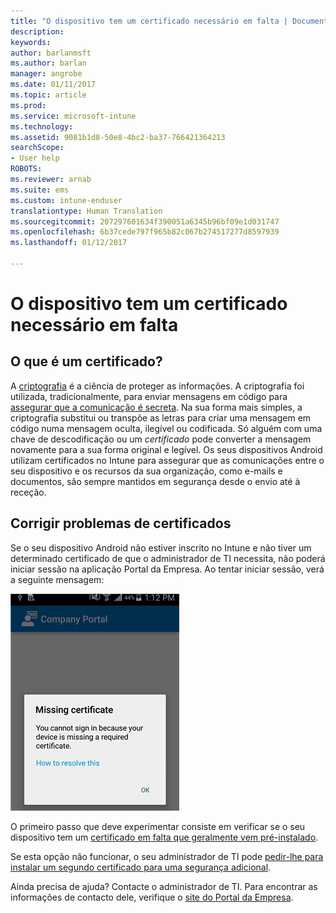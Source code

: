 ```yaml
---
title: "O dispositivo tem um certificado necessário em falta | Documentos da Microsoft"
description: 
keywords: 
author: barlanmsft
ms.author: barlan
manager: angrobe
ms.date: 01/11/2017
ms.topic: article
ms.prod: 
ms.service: microsoft-intune
ms.technology: 
ms.assetid: 9081b1d8-50e8-4bc2-ba37-766421364213
searchScope:
- User help
ROBOTS: 
ms.reviewer: arnab
ms.suite: ems
ms.custom: intune-enduser
translationtype: Human Translation
ms.sourcegitcommit: 207297601634f390051a6345b96bf09e1d031747
ms.openlocfilehash: 6b37cede797f965b82c067b274517277d8597939
ms.lasthandoff: 01/12/2017

---
```



# <a name="your-device-is-missing-a-required-certificate"></a>O dispositivo tem um certificado necessário em falta

## <a name="whats-a-certificate"></a>O que é um certificado?

A [criptografia](https://technet.microsoft.com/en-us/library/cc962030.aspx) é a ciência de proteger as informações. A criptografia foi utilizada, tradicionalmente, para enviar mensagens em código para [assegurar que a comunicação é secreta](https://technet.microsoft.com/en-us/library/cc962019.aspx). Na sua forma mais simples, a criptografia substitui ou transpõe as letras para criar uma mensagem em código numa mensagem oculta, ilegível ou codificada. Só alguém com uma chave de descodificação ou um _certificado_ pode converter a mensagem novamente para a sua forma original e legível. Os seus dispositivos Android utilizam certificados no Intune para assegurar que as comunicações entre o seu dispositivo e os recursos da sua organização, como e-mails e documentos, são sempre mantidos em segurança desde o envio até à receção.

## <a name="fixing-certificate-issues"></a>Corrigir problemas de certificados

Se o seu dispositivo Android não estiver inscrito no Intune e não tiver um determinado certificado de que o administrador de TI necessita, não poderá iniciar sessão na aplicação Portal da Empresa. Ao tentar iniciar sessão, verá a seguinte mensagem:

![screenshot-error-message-about-missing-certificate](./media/andr-cert_install-1-cert_missing.png)

O primeiro passo que deve experimentar consiste em verificar se o seu dispositivo tem um [certificado em falta que geralmente vem pré-instalado](your-device-is-missing-a-preinstalled-certificate-android.md).

Se esta opção não funcionar, o seu administrador de TI pode [pedir-lhe para instalar um segundo certificado para uma segurança adicional](your-device-is-missing-an-IT-required-certificate-android.md).

Ainda precisa de ajuda? Contacte o administrador de TI. Para encontrar as informações de contacto dele, verifique o [site do Portal da Empresa](http://portal.manage.microsoft.com).

